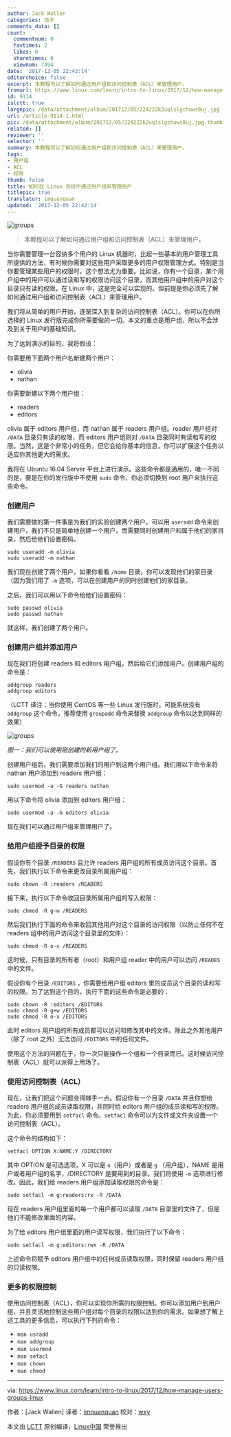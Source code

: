 ```yaml
---
author: Jack Wallen
categories: 技术
comments_data: []
count:
  commentnum: 0
  favtimes: 2
  likes: 0
  sharetimes: 0
  viewnum: 7494
date: '2017-12-05 22:42:14'
editorchoice: false
excerpt: 本教程可以了解如何通过用户组和访问控制表（ACL）来管理用户。
fromurl: https://www.linux.com/learn/intro-to-linux/2017/12/how-manage-users-groups-linux
id: 9114
islctt: true
largepic: /data/attachment/album/201712/05/224222k2uqlslgchuws8uj.jpg
url: /article-9114-1.html
pic: /data/attachment/album/201712/05/224222k2uqlslgchuws8uj.jpg.thumb.jpg
related: []
reviewer: ''
selector: ''
summary: 本教程可以了解如何通过用户组和访问控制表（ACL）来管理用户。
tags:
- 用户组
- ACL
- 权限
thumb: false
title: 如何在 Linux 系统中通过用户组来管理用户
titlepic: true
translator: imquanquan
updated: '2017-12-05 22:42:14'
---
```


![groups](/data/attachment/album/201712/05/224222k2uqlslgchuws8uj.jpg)



> 
> 本教程可以了解如何通过用户组和访问控制表（ACL）来管理用户。
> 
> 
> 


当你需要管理一台容纳多个用户的 Linux 机器时，比起一些基本的用户管理工具所提供的方法，有时候你需要对这些用户采取更多的用户权限管理方式。特别是当你要管理某些用户的权限时，这个想法尤为重要。比如说，你有一个目录，某个用户组中的用户可以通过读和写的权限访问这个目录，而其他用户组中的用户对这个目录只有读的权限。在 Linux 中，这是完全可以实现的。但前提是你必须先了解如何通过用户组和访问控制表（ACL）来管理用户。


我们将从简单的用户开始，逐渐深入到复杂的访问控制表（ACL）。你可以在你所选择的 Linux 发行版完成你所需要做的一切。本文的重点是用户组，所以不会涉及到关于用户的基础知识。


为了达到演示的目的，我将假设：


你需要用下面两个用户名新建两个用户：


* olivia
* nathan


你需要新建以下两个用户组：


* readers
* editors


olivia 属于 editors 用户组，而 nathan 属于 readers 用户组。reader 用户组对 `/DATA` 目录只有读的权限，而 editors 用户组则对 `/DATA` 目录同时有读和写的权限。当然，这是个非常小的任务，但它会给你基本的信息，你可以扩展这个任务以适应你其他更大的需求。


我将在 Ubuntu 16.04 Server 平台上进行演示。这些命令都是通用的，唯一不同的是，要是在你的发行版中不使用 `sudo` 命令，你必须切换到 root 用户来执行这些命令。


### 创建用户


我们需要做的第一件事是为我们的实验创建两个用户。可以用 `useradd` 命令来创建用户，我们不只是简单地创建一个用户，而需要同时创建用户和属于他们的家目录，然后给他们设置密码。



```
sudo useradd -m olivia
sudo useradd -m nathan

```

我们现在创建了两个用户，如果你看看 `/home` 目录，你可以发现他们的家目录（因为我们用了 `-m` 选项，可以在创建用户的同时创建他们的家目录。


之后，我们可以用以下命令给他们设置密码：



```
sudo passwd olivia
sudo passwd nathan

```

就这样，我们创建了两个用户。


### 创建用户组并添加用户


现在我们将创建 readers 和 editors 用户组，然后给它们添加用户。创建用户组的命令是：



```
addgroup readers
addgroup editors

```

（LCTT 译注：当你使用 CentOS 等一些 Linux 发行版时，可能系统没有 `addgroup` 这个命令，推荐使用 `groupadd` 命令来替换 `addgroup` 命令以达到同样的效果）


![groups](/data/attachment/album/201712/05/224231hdo32xtx3i26qc86.jpg)


*图一：我们可以使用刚创建的新用户组了。*


创建用户组后，我们需要添加我们的用户到这两个用户组。我们用以下命令来将 nathan 用户添加到 readers 用户组：



```
sudo usermod -a -G readers nathan

```

用以下命令将 olivia 添加到 editors 用户组：



```
sudo usermod -a -G editors olivia

```

现在我们可以通过用户组来管理用户了。


### 给用户组授予目录的权限


假设你有个目录 `/READERS` 且允许 readers 用户组的所有成员访问这个目录。首先，我们执行以下命令来更改目录所属用户组：



```
sudo chown -R :readers /READERS 

```

接下来，执行以下命令收回目录所属用户组的写入权限：



```
sudo chmod -R g-w /READERS

```

然后我们执行下面的命令来收回其他用户对这个目录的访问权限（以防止任何不在 readers 组中的用户访问这个目录里的文件）：



```
sudo chmod -R o-x /READERS

```

这时候，只有目录的所有者（root）和用户组 reader 中的用户可以访问 `/READES` 中的文件。


假设你有个目录 `/EDITORS` ，你需要给用户组 editors 里的成员这个目录的读和写的权限。为了达到这个目的，执行下面的这些命令是必要的：



```
sudo chown -R :editors /EDITORS
sudo chmod -R g+w /EDITORS
sudo chmod -R o-x /EDITORS

```

此时 editors 用户组的所有成员都可以访问和修改其中的文件。除此之外其他用户（除了 root 之外）无法访问 `/EDITORS` 中的任何文件。


使用这个方法的问题在于，你一次只能操作一个组和一个目录而已。这时候访问控制表（ACL）就可以派得上用场了。


### 使用访问控制表（ACL）


现在，让我们把这个问题变得棘手一点。假设你有一个目录 `/DATA` 并且你想给 readers 用户组的成员读取权限，并同时给 editors 用户组的成员读和写的权限。为此，你必须要用到 `setfacl` 命令。`setfacl` 命令可以为文件或文件夹设置一个访问控制表（ACL）。


这个命令的结构如下：



```
setfacl OPTION X:NAME:Y /DIRECTORY

```

其中 OPTION 是可选选项，X 可以是 `u`（用户）或者是 `g` （用户组），NAME 是用户或者用户组的名字，/DIRECTORY 是要用到的目录。我们将使用 `-m` 选项进行修改。因此，我们给 readers 用户组添加读取权限的命令是：



```
sudo setfacl -m g:readers:rx -R /DATA

```

现在 readers 用户组里面的每一个用户都可以读取 `/DATA` 目录里的文件了，但是他们不能修改里面的内容。


为了给 editors 用户组里面的用户读写权限，我们执行了以下命令：



```
sudo setfacl -m g:editors:rwx -R /DATA 

```

上述命令将赋予 editors 用户组中的任何成员读取权限，同时保留 readers 用户组的只读权限。


### 更多的权限控制


使用访问控制表（ACL），你可以实现你所需的权限控制。你可以添加用户到用户组，并且灵活地控制这些用户组对每个目录的权限以达到你的需求。如果想了解上述工具的更多信息，可以执行下列的命令：


* `man usradd`
* `man addgroup`
* `man usermod`
* `man sefacl`
* `man chown`
* `man chmod`




---


via: <https://www.linux.com/learn/intro-to-linux/2017/12/how-manage-users-groups-linux>


作者：[Jack Wallen] 译者：[imquanquan](https://github.com/imquanquan) 校对：[wxy](https://github.com/wxy)


本文由 [LCTT](https://github.com/LCTT/TranslateProject) 原创编译，[Linux中国](https://linux.cn/) 荣誉推出